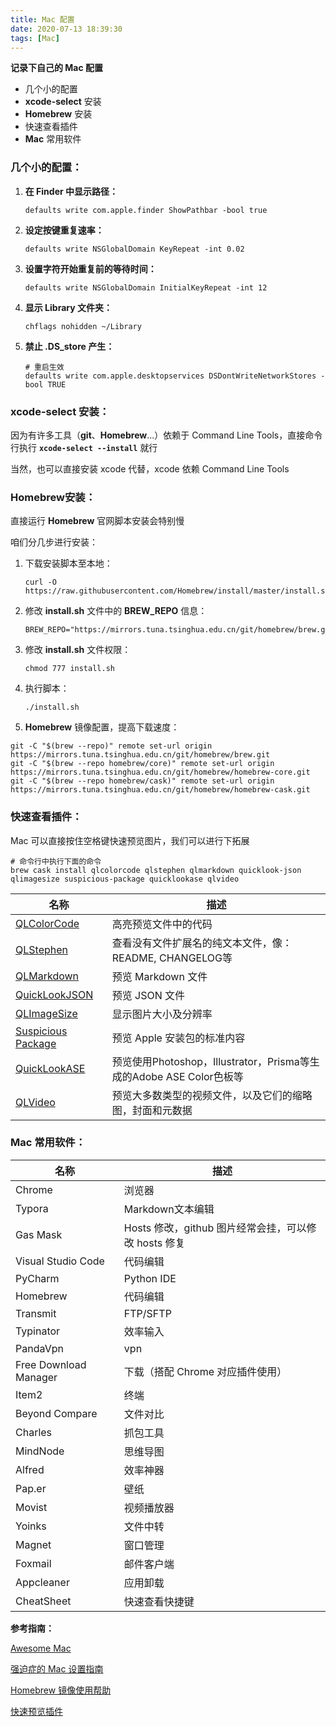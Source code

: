 ```yaml
---
title: Mac 配置
date: 2020-07-13 18:39:30
tags: [Mac]
---
```


**记录下自己的 Mac 配置**

+ 几个小的配置
+ **xcode-select** 安装
+ **Homebrew** 安装
+ 快速查看插件
+ **Mac** 常用软件

<!--more-->

### 几个小的配置：

1. **在 Finder 中显示路径：**

   ```shell
   defaults write com.apple.finder ShowPathbar -bool true
   ```

2. **设定按键重复速率：**

   ```shell
   defaults write NSGlobalDomain KeyRepeat -int 0.02
   ```

3. **设置字符开始重复前的等待时间：**

   ```shell
   defaults write NSGlobalDomain InitialKeyRepeat -int 12
   ```

4. **显示 Library 文件夹：**

   ```shell
   chflags nohidden ~/Library
   ```

5. **禁止 .DS_store 产生：**

   ```shell
   # 重启生效
   defaults write com.apple.desktopservices DSDontWriteNetworkStores -bool TRUE
   ```

### xcode-select 安装：

因为有许多工具（**git**、**Homebrew**...）依赖于 Command Line Tools，直接命令行执行 **`xcode-select --install`** 就行

当然，也可以直接安装 xcode 代替，xcode 依赖 Command Line Tools

### Homebrew安装：

直接运行 **Homebrew** 官网脚本安装会特别慢

咱们分几步进行安装：

1. 下载安装脚本至本地：

   ```shell
   curl -O https://raw.githubusercontent.com/Homebrew/install/master/install.sh
   ```

2. 修改 **install.sh** 文件中的 **BREW_REPO** 信息：

   ```shell
   BREW_REPO="https://mirrors.tuna.tsinghua.edu.cn/git/homebrew/brew.git"
   ```

3. 修改 **install.sh** 文件权限：

   ```shell
   chmod 777 install.sh
   ```

4. 执行脚本：

   ```shell
   ./install.sh
   ```

5.  **Homebrew** 镜像配置，提高下载速度：

   ```shell
   git -C "$(brew --repo)" remote set-url origin https://mirrors.tuna.tsinghua.edu.cn/git/homebrew/brew.git
   git -C "$(brew --repo homebrew/core)" remote set-url origin https://mirrors.tuna.tsinghua.edu.cn/git/homebrew/homebrew-core.git
   git -C "$(brew --repo homebrew/cask)" remote set-url origin https://mirrors.tuna.tsinghua.edu.cn/git/homebrew/homebrew-cask.git
   ```

### 快速查看插件：

Mac 可以直接按住空格键快速预览图片，我们可以进行下拓展

```shell
# 命令行中执行下面的命令
brew cask install qlcolorcode qlstephen qlmarkdown quicklook-json qlimagesize suspicious-package quicklookase qlvideo
```

| 名称                                                         | 描述                                                         |
| ------------------------------------------------------------ | ------------------------------------------------------------ |
| [QLColorCode](https://github.com/anthonygelibert/QLColorCode) | 高亮预览文件中的代码                                         |
| [QLStephen](https://github.com/whomwah/qlstephen)            | 查看没有文件扩展名的纯文本文件，像：README, CHANGELOG等      |
| [QLMarkdown](https://github.com/toland/qlmarkdown)           | 预览 Markdown 文件                                           |
| [QuickLookJSON](http://www.sagtau.com/quicklookjson.html)    | 预览 JSON 文件                                               |
| [QLImageSize](https://github.com/Nyx0uf/qlImageSize)         | 显示图片大小及分辨率                                         |
| [Suspicious Package](http://www.mothersruin.com/software/SuspiciousPackage/) | 预览 Apple 安装包的标准内容                                  |
| [QuickLookASE](https://github.com/rsodre/QuickLookASE)       | 预览使用Photoshop，Illustrator，Prisma等生成的Adobe ASE Color色板等 |
| [QLVideo](https://github.com/Marginal/QLVideo)               | 预览大多数类型的视频文件，以及它们的缩略图，封面和元数据     |



### Mac 常用软件：

| 名称                  | 描述                                                 |
| --------------------- | ---------------------------------------------------- |
| Chrome                | 浏览器                                               |
| Typora                | Markdown文本编辑                                     |
| Gas Mask              | Hosts 修改，github 图片经常会挂，可以修改 hosts 修复 |
| Visual Studio Code    | 代码编辑                                             |
| PyCharm               | Python IDE                                           |
| Homebrew              | 代码编辑                                             |
| Transmit              | FTP/SFTP                                             |
| Typinator             | 效率输入                                             |
| PandaVpn              | vpn                                                  |
| Free Download Manager | 下载（搭配 Chrome 对应插件使用）                     |
| Item2                 | 终端                                                 |
| Beyond Compare        | 文件对比                                             |
| Charles               | 抓包工具                                             |
| MindNode              | 思维导图                                             |
| Alfred                | 效率神器                                             |
| Pap.er                | 壁纸                                                 |
| Movist                | 视频播放器                                           |
| Yoinks                | 文件中转                                             |
| Magnet                | 窗口管理                                             |
| Foxmail               | 邮件客户端                                           |
| Appcleaner            | 应用卸载                                             |
| CheatSheet            | 快速查看快捷键                                       |

**参考指南：**

[Awesome Mac](https://github.com/jaywcjlove/awesome-mac/blob/master/README-zh.md)

[强迫症的 Mac 设置指南](https://github.com/macdao/ocds-guide-to-setting-up-mac)

[Homebrew 镜像使用帮助](https://mirrors.tuna.tsinghua.edu.cn/help/homebrew/)

[快速预览插件](https://github.com/sindresorhus/quick-look-plugins)

